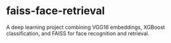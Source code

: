 # faiss-face-retrieval
A deep learning project combining VGG16 embeddings, XGBoost classification, and FAISS for face recognition and retrieval.
